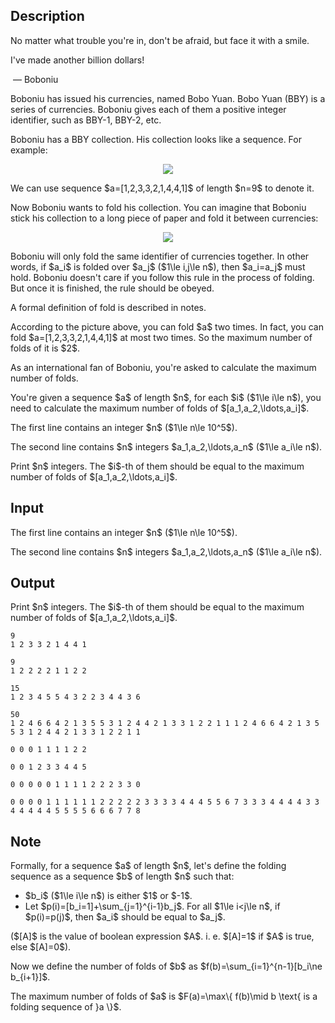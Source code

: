 ## Description

<div><p><span class="tex-font-style-it">No matter what trouble you're in, don't be afraid, but face it with a smile.</span></p><p><span class="tex-font-style-it">I've made another billion dollars!</span></p><p><span class="tex-font-style-it">&nbsp;— Boboniu</span></p><p>Boboniu has issued his currencies, named Bobo Yuan. Bobo Yuan (BBY) is a series of currencies. Boboniu gives each of them a positive integer identifier, such as BBY-1, BBY-2, etc.</p><p>Boboniu has a BBY collection. His collection looks like a sequence. For example:</p><center> <img class="tex-graphics" src="file://ADgCBISd.png" style="max-width: 100.0%;max-height: 100.0%;"> </center><p>We can use sequence $a=[1,2,3,3,2,1,4,4,1]$ of length $n=9$ to denote it.</p><p>Now Boboniu wants to <span class="tex-font-style-it">fold</span> his collection. You can imagine that Boboniu stick his collection to a long piece of paper and fold it between currencies:</p><center> <img class="tex-graphics" src="file://xEXQsW7W.png" style="max-width: 100.0%;max-height: 100.0%;"> </center><p>Boboniu will only fold the same identifier of currencies together. In other words, if $a_i$ is folded over $a_j$ ($1\le i,j\le n$), then $a_i=a_j$ must hold. Boboniu doesn't care if you follow this rule in the process of folding. But once it is finished, the rule should be obeyed.</p><p>A formal definition of <span class="tex-font-style-it">fold</span> is described in notes.</p><p>According to the picture above, you can <span class="tex-font-style-it">fold</span> $a$ two times. In fact, you can <span class="tex-font-style-it">fold</span> $a=[1,2,3,3,2,1,4,4,1]$ at most two times. So the maximum number of folds of it is $2$.</p><p>As an international fan of Boboniu, you're asked to calculate the maximum number of folds. </p><p>You're given a sequence $a$ of length $n$, for each $i$ ($1\le i\le n$), you need to calculate the maximum number of folds of $[a_1,a_2,\ldots,a_i]$.</p></div><div class="input-specification"><p>The first line contains an integer $n$ ($1\le n\le 10^5$).</p><p>The second line contains $n$ integers $a_1,a_2,\ldots,a_n$ ($1\le a_i\le n$).</p></div><div class="output-specification"><p>Print $n$ integers. The $i$-th of them should be equal to the maximum number of folds of $[a_1,a_2,\ldots,a_i]$.</p></div>

## Input

<p>The first line contains an integer $n$ ($1\le n\le 10^5$).</p><p>The second line contains $n$ integers $a_1,a_2,\ldots,a_n$ ($1\le a_i\le n$).</p>

## Output

<p>Print $n$ integers. The $i$-th of them should be equal to the maximum number of folds of $[a_1,a_2,\ldots,a_i]$.</p>





```input1
9
1 2 3 3 2 1 4 4 1
```




```input2
9
1 2 2 2 2 1 1 2 2
```




```input3
15
1 2 3 4 5 5 4 3 2 2 3 4 4 3 6
```




```input4
50
1 2 4 6 6 4 2 1 3 5 5 3 1 2 4 4 2 1 3 3 1 2 2 1 1 1 2 4 6 6 4 2 1 3 5 5 3 1 2 4 4 2 1 3 3 1 2 2 1 1
```




```output1
0 0 0 1 1 1 1 2 2
```




```output2
0 0 1 2 3 3 4 4 5
```




```output3
0 0 0 0 0 1 1 1 1 2 2 2 3 3 0
```




```output4
0 0 0 0 1 1 1 1 1 1 2 2 2 2 2 3 3 3 3 4 4 4 5 5 6 7 3 3 3 4 4 4 4 3 3 4 4 4 4 4 5 5 5 5 6 6 6 7 7 8
```



## Note

<p>Formally, for a sequence $a$ of length $n$, let's define the <span class="tex-font-style-it">folding sequence</span> as a sequence $b$ of length $n$ such that:</p><ul> <li> $b_i$ ($1\le i\le n$) is either $1$ or $-1$. </li><li> Let $p(i)=[b_i=1]+\sum_{j=1}^{i-1}b_j$. For all $1\le i&lt;j\le n$, if $p(i)=p(j)$, then $a_i$ should be equal to $a_j$. </li></ul><p>($[A]$ is the value of boolean expression $A$. i. e. $[A]=1$ if $A$ is true, else $[A]=0$).</p><p>Now we define the number of folds of $b$ as $f(b)=\sum_{i=1}^{n-1}[b_i\ne b_{i+1}]$.</p><p>The maximum number of folds of $a$ is $F(a)=\max\{ f(b)\mid b \text{ is a folding sequence of }a \}$.</p>

